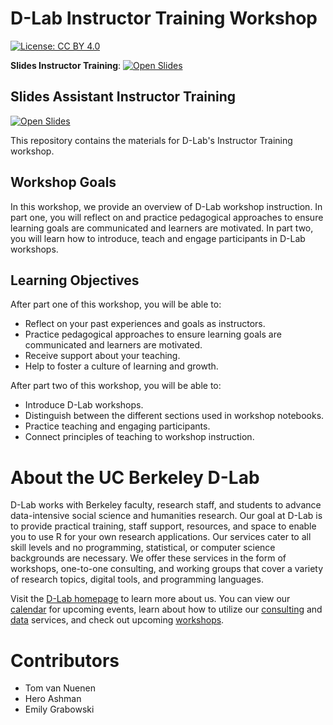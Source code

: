 # D-Lab Instructor Training Workshop

[![License: CC BY 4.0](https://img.shields.io/badge/License-CC_BY_4.0-lightgrey.svg)](https://creativecommons.org/licenses/by/4.0/)

**Slides Instructor Training**: [![Open Slides](https://img.shields.io/badge/open-slides%20-purple)](https://docs.google.com/presentation/d/1jPJBTNBDrL7Gn7Eut-2mBF0ty_g7QRqFmVkNycjfma8/edit?slide=id.g2ee4622a37c_0_84)

## Slides Assistant Instructor Training
[![Open Slides](https://img.shields.io/badge/open-slides%20-purple)](https://docs.google.com/presentation/d/1FeF7Zbep-1WKpj5u1akqokQwmoQfPRDPy85ARbP9W7E/)



This repository contains the materials for D-Lab's Instructor Training workshop. 

## Workshop Goals

In this workshop, we provide an overview of D-Lab workshop instruction. In part one, you will reflect on and practice pedagogical approaches to ensure learning goals are communicated and learners are motivated. In part two, you will learn how to introduce, teach and engage participants in D-Lab workshops.

## Learning Objectives

After part one of this workshop, you will be able to:

- Reflect on your past experiences and goals as instructors.
- Practice pedagogical approaches to ensure learning goals are communicated and learners are motivated.
- Receive support about your teaching.
- Help to foster a culture of learning and growth.

After part two of this workshop, you will be able to:

- Introduce D-Lab workshops.
- Distinguish between the different sections used in workshop notebooks.
- Practice teaching and engaging participants.
- Connect principles of teaching to workshop instruction.

# About the UC Berkeley D-Lab

D-Lab works with Berkeley faculty, research staff, and students to advance data-intensive social science and humanities research. Our goal at D-Lab is to provide practical training, staff support, resources, and space to enable you to use R for your own research applications. Our services cater to all skill levels and no programming, statistical, or computer science backgrounds are necessary. We offer these services in the form of workshops, one-to-one consulting, and working groups that cover a variety of research topics, digital tools, and programming languages.  

Visit the [D-Lab homepage](https://dlab.berkeley.edu/) to learn more about us. You can view our [calendar](https://dlab.berkeley.edu/events/calendar) for upcoming events, learn about how to utilize our [consulting](https://dlab.berkeley.edu/consulting) and [data](https://dlab.berkeley.edu/data) services, and check out upcoming [workshops](https://dlab.berkeley.edu/events/workshops).


# Contributors

- Tom van Nuenen
- Hero Ashman
- Emily Grabowski

